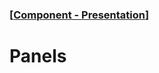 ### [[Component - Presentation](./human-interface-guidelines-markdown/Component/presentation.md)]  
  
# **Panels**  

